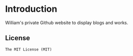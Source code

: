 # Introduction
William's private Github website to display blogs and works. 


## License
	The MIT License (MIT)